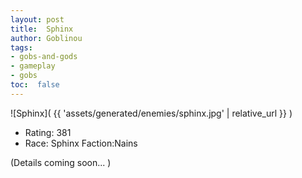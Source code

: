 ```yaml
---
layout: post
title:  Sphinx
author: Goblinou
tags:
- gobs-and-gods
- gameplay
- gobs
toc:  false
---
```


![Sphinx]( {{ 'assets/generated/enemies/sphinx.jpg' | relative_url }} )
- Rating: 381
- Race: Sphinx  Faction:Nains

(Details coming soon... )